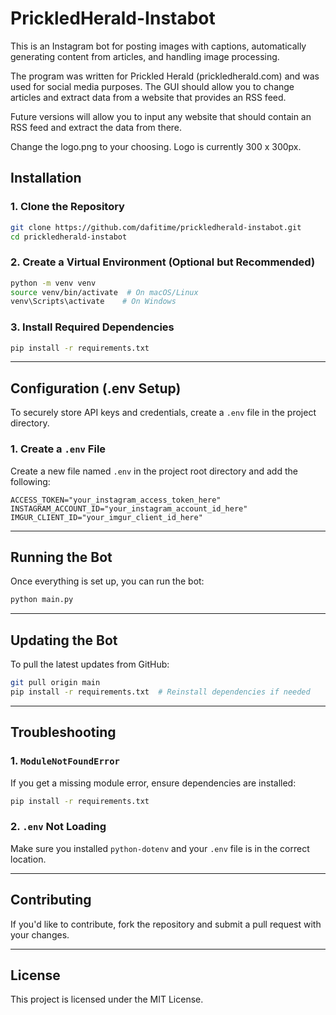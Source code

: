 # PrickledHerald-Instabot

This is an Instagram bot for posting images with captions, automatically generating content from articles, and handling image processing.

The program was written for Prickled Herald (prickledherald.com) and was used for social media purposes. The GUI should allow you to change articles and extract data from a website that provides an RSS feed.

Future versions will allow you to input any website that should contain an RSS feed and extract the data from there.

Change the logo.png to your choosing. Logo is currently 300 x 300px.

## Installation

### **1. Clone the Repository**
```bash
git clone https://github.com/dafitime/prickledherald-instabot.git
cd prickledherald-instabot
```

### **2. Create a Virtual Environment (Optional but Recommended)**
```bash
python -m venv venv
source venv/bin/activate  # On macOS/Linux
venv\Scripts\activate    # On Windows
```

### **3. Install Required Dependencies**
```bash
pip install -r requirements.txt
```

---

## Configuration (.env Setup)
To securely store API keys and credentials, create a `.env` file in the project directory.

### **1. Create a `.env` File**
Create a new file named `.env` in the project root directory and add the following:

```
ACCESS_TOKEN="your_instagram_access_token_here"
INSTAGRAM_ACCOUNT_ID="your_instagram_account_id_here"
IMGUR_CLIENT_ID="your_imgur_client_id_here"
```


---

## Running the Bot
Once everything is set up, you can run the bot:
```bash
python main.py
```

---

## Updating the Bot
To pull the latest updates from GitHub:
```bash
git pull origin main
pip install -r requirements.txt  # Reinstall dependencies if needed
```

---

## Troubleshooting
### **1. `ModuleNotFoundError`**
If you get a missing module error, ensure dependencies are installed:
```bash
pip install -r requirements.txt
```

### **2. `.env` Not Loading**
Make sure you installed `python-dotenv` and your `.env` file is in the correct location.


---

## Contributing
If you'd like to contribute, fork the repository and submit a pull request with your changes.

---

## License
This project is licensed under the MIT License.


